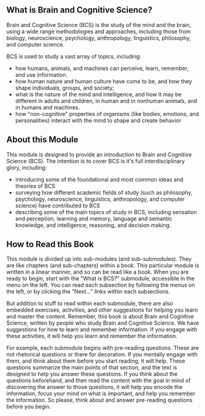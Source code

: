 ## What is Brain and Cognitive Science?
Brain and Cognitive Science (BCS) is the study of the mind and the brain, using a wide range methodologies and 
approaches, including those from biology, neuroscience, psychology, anthropology, linguistics, philosophy, and 
computer science.

BCS is used to study a vast array of topics, including:
 
 - how humans, animals, and machines can perceive, learn, remember, and use information.
 - how human nature and human culture have come to be, and how they shape individuals, groups, and society; 
 - what is the nature of the mind and intelligence, and how it may be different in adults 
and children, in human and in nonhuman animals, and in humans and machines.
 - how "non-cognitive" properties of organisms (like bodies, emotions, and personalities) interact with the mind
to shape and create behavior


## About this Module
This module is designed to provide an introduction to Brain and Cognitive Science (BCS).
The intention is to cover BCS is it's full interdisciplinary glory, including:

 - introducing some of the foundational and most common ideas and theories of BCS
 - surveying how different academic fields of study (such as philosophy, psychology, neuroscience, 
 linguistics, anthropology, and computer science) have contributed to BCS
 - describing some of the main topics of study in BCS, including sensation and perception, learning and memory, 
 language and semantic knowledge, and intelligence, reasoning, and decision making.
 

## How to Read this Book
This module is divided up into sub-modules (and sub-submodules).
They are like chapters (and sub-chapters) within a book.
This particular module is written in a linear manner, and so can be read like a book.
When you are ready to begin, start with the "What is BCS?" submodule, accessible in 
the menu on the left.
You can read each subsection by following the menus on the left, or by clicking the 
"Next..." links within each subsections.
 
But addition to stuff to read within each submodule, there are also embedded
exercises, activities, and other suggestions for helping you learn and master the content.
Remember, this book is about Brain and Cognitive Science, written by people who study 
Brain and Cognitive Science. We have suggestions for how to learn and remember information.
If you engage with these activities, it will help you learn and remember the information.

For example, each submodule begins with pre-reading questions. These are not rhetorical 
questions or there for decoration.
If you mentally engage with them, and think about them before you start reading, 
it will help.
These questions summarize the main points of that section, and the text is designed 
to help you answer these questions.
If you think about the questions beforehand, and then read the content with the goal in mind
of discovering the answer to those questions, it will help you encode the information,
focus your mind on what is important, and help you remember the information.
So please, think about and answer pre-reading questions before you begin.